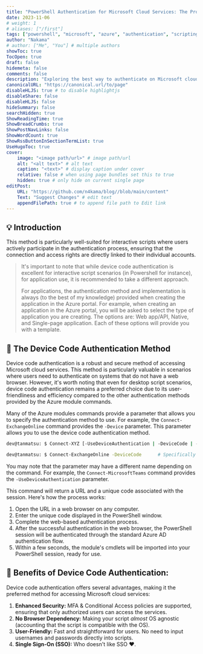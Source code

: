 ```yaml
---
title: "PowerShell Authentication for Microsoft Cloud Services: The Proper Way"
date: 2023-11-06
# weight: 1
# aliases: ["/first"]
tags: ["powershell", "microsoft", "azure", "authentication", "scripting", "good-practices", "security"]
author: "Nakama"
# author: ["Me", "You"] # multiple authors
showToc: true
TocOpen: true
draft: false
hidemeta: false
comments: false
description: "Exploring the best way to authenticate on Microsoft cloud services: using a device code"
canonicalURL: "https://canonical.url/to/page"
disableHLJS: true # to disable highlightjs
disableShare: false
disableHLJS: false
hideSummary: false
searchHidden: true
ShowReadingTime: true
ShowBreadCrumbs: true
ShowPostNavLinks: false
ShowWordCount: true
ShowRssButtonInSectionTermList: true
UseHugoToc: true
cover:
    image: "<image path/url>" # image path/url
    alt: "<alt text>" # alt text
    caption: "<text>" # display caption under cover
    relative: false # when using page bundles set this to true
    hidden: true # only hide on current single page
editPost:
    URL: "https://github.com/n4kama/blog//blob/main/content"
    Text: "Suggest Changes" # edit text
    appendFilePath: true # to append file path to Edit link
---
```


## 💡 Introduction

This method is particularly well-suited for interactive scripts where users actively participate in the authentication process, ensuring that the connection and access rights are directly linked to their individual accounts.

> It's important to note that while device code authentication is excellent for interactive script scenarios (in Powershell for instance), for application use, it is recommended to take a different approach.
> 
> For applications, the authentication method and implementation is always (to the best of my knowledge) provided when creating the application in the Azure portal. For example, when creating an application in the Azure portal, you will be asked to select the type of application you are creating. The options are: Web app/API, Native, and Single-page application. Each of these options will provide you with a template.

## 🚀 The Device Code Authentication Method

Device code authentication is a robust and secure method of accessing Microsoft cloud services. This method is particularly valuable in scenarios where users need to authenticate on systems that do not have a web browser. However, it's worth noting that even for desktop script scenarios, device code authentication remains a preferred choice due to its user-friendliness and efficiency compared to the other authentication methods provided by the Azure module commands. 

Many of the Azure modules commands provide a parameter that allows you to specify the authentication method to use.
For example, the `Connect-ExchangeOnline` command provides the `-Device` parameter. This parameter allows you to use the device code authentication method.

```bash
dev@tanmatsu: $ Connect-XYZ [-UseDeviceAuthentication | -DeviceCode | -DeviceAuth | -Device]

dev@tanmatsu: $ Connect-ExchangeOnline -DeviceCode      # Specifically for Exchange Online
```

You may note that the parameter may have a different name depending on the command. For example, the `Connect-MicrosoftTeams` command provides the `-UseDeviceAuthentication` parameter.

This command will return a URL and a unique code associated with the session. Here's how the process works:
1. Open the URL in a web browser on any computer.
2. Enter the unique code displayed in the PowerShell window.
3. Complete the web-based authentication process.
4. After the successful authentication in the web browser, the PowerShell session will be authenticated through the standard Azure AD authentication flow.
5. Within a few seconds, the module's cmdlets will be imported into your PowerShell session, ready for use.

## 💪 Benefits of Device Code Authentication:

Device code authentication offers several advantages, making it the preferred method for accessing Microsoft cloud services:
1. **Enhanced Security:** MFA & Conditional Access policies are supported, ensuring that only authorized users can access the services.
2. **No Browser Dependency:** Making your script *almost* OS agnostic (accounting that the script is compatible with the OS).
3. **User-Friendly:** Fast and straightforward for users. No need to input usernames and passwords directly into scripts.
4. **Single Sign-On (SSO):** Who doesn't like SSO ❤️.
